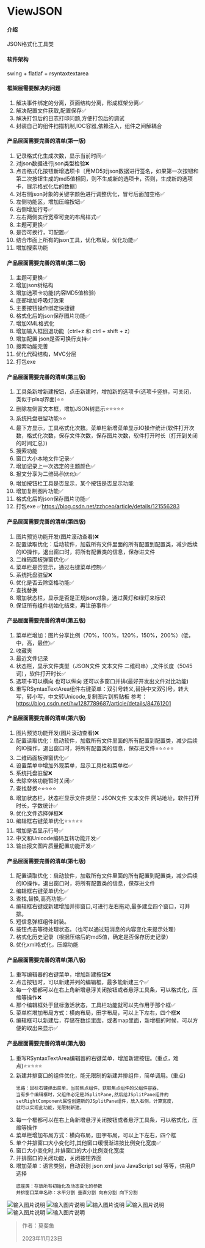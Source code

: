 # ViewJSON
#### 介绍
JSON格式化工具类

#### 软件架构
swing + flatlaf + rsyntaxtextarea

#### 框架层需要解决的问题
1. 解决事件绑定的分离，页面结构分离，形成框架分离✅
2. 解决配置文件获取,配置保存✅
3. 解决打包后的日志打印问题,方便打包后的调试
4. 封装自己的组件扫描机制,IOC容器,依赖注入，组件之间解耦合
   
#### 产品层面需要完善的清单(第一版)
1. 记录格式化生成次数，显示当前时间✅
2. 对json数据进行json类型检验❌
3. 点击格式化按钮新增选项卡〔用MD5对json数据进行签名，如果第一次按钮和第二次按钮生成的md5值相同，则不生成新的选项卡，否则，生成新的选项卡，展示格式化后的数据〕
4. 对右侧json对象的关键字颜色进行调整优化，冒号后面加空格✅
5. 左侧功能区，增加压缩按钮✅
6. 右侧增加行号✅️
7. 左右两侧实行宽窄可变的布局样式✅
8. 主题可更换✅
9. 是否可换行，可配置✅
10. 结合市面上所有的json工具，优化布局，优化功能✅
11. 增加搜索功能

#### 产品层面需要完善的清单(第二版)
1. 主题可更换✅
2. 增加json树结构
3. 增加选项卡功能(内容MD5值检验)
4. 底部增加呼吸灯效果
5. 主要按钮操作绑定快捷键
6. 格式化后的json保存图片功能✅
7. 增加XML格式化
8. 增加输入框回退功能（ctrl+z 和 ctrl + shift + z）
9. 增加配置 json是否可换行支持✅
10. 搜索功能完善
11. 优化代码结构，MVC分层
12. 打包exe

#### 产品层面需要完善的清单(第三版)
1. 工具条新增新建按钮，点击新建时，增加新的选项卡(选项卡竖排，可关闭，类似于plsql界面)⭐⭐
2. 删除左侧富文本框，增加JSON树显示⭐⭐⭐⭐⭐
3. 系统托盘驻留功能⭐⭐
4. 最下方显示，工具格式化次数。菜单栏新增菜单显示IO操作统计(软件打开次数，格式化次数，保存文件次数，保存图片次数，软件打开时长〔打开到关闭的时间汇总〕)
5. 搜索功能
6. 窗口大小本地文件记录✅
7. 增加记录上一次选定的主题颜色✅
8. 报文分享为二维码️✌️(`优化`)✅
9. 增加按钮栏工具是否显示，某个按钮是否显示功能
10. 增加复制图片功能✅
11. 格式化后的json保存图片功能✅
12. 打包exe ✅https://blog.csdn.net/zzhceo/article/details/121556283

#### 产品层面需要完善的清单(第四版)
1. 图片预览功能开发(图片滚动查看)❌
2. 配置读取优化：启动软件，加载所有文件里面的所有配置到配置类，减少后续的IO操作，退出窗口时，将所有配置类的信息，保存进文件
3. 二维码面板弹窗优化✅
4. 菜单栏是否显示，通过右键菜单控制✅
5. 系统托盘驻留❌
6. 优化是否去除空格功能✅
7. 查找替换
8. 增加状态栏，显示是否是正规json对象，通过黄灯和绿灯来标识
9. 保证所有组件初始化结束，再注册事件✅

#### 产品层面需要完善的清单(第五版)
1. 菜单栏增加：图片分享比例（70%，100%，120%，150%，200%）(低，中，高，最佳)✅
2. 收藏夹
3. 最近文件记录
4. 状态栏，显示文件类型（JSON文件 文本文件 二维码串）,文件长度（5045词），软件打开时长✅
5. 选项卡可以横向 也可以纵向 还可以多窗口并排(最好开发出文件对比功能)
6. 重写RSyntaxTextArea组件右键菜单：双引号转义,替换中文双引号，转大写，转小写，中文转Unicode,复制图片到剪贴板
   参考：https://blog.csdn.net/hw1287789687/article/details/84761201

#### 产品层面需要完善的清单(第六版)
1. 图片预览功能开发(图片滚动查看)❌
2. 配置读取优化：启动软件，加载所有文件里面的所有配置到配置类，减少后续的IO操作，退出窗口时，将所有配置类的信息，保存进文件⭐⭐⭐⭐⭐
3. 二维码面板弹窗优化✅
4. 设置菜单中增加外观菜单，显示工具栏和菜单栏✅
5. 系统托盘驻留❌
6. 去除空格功能暂时关闭✅
7. 查找替换⭐⭐⭐⭐⭐
8. 增加状态栏，状态栏显示文件类型：JSON文件 文本文件 网站地址，软件打开时长，字数统计✅
9. 优化文件选择弹框❌
10. 编辑框右键菜单优化⭐⭐⭐⭐⭐
11. 增加是否显示行号✅
12. 中文和Unicode编码互转功能开发✅
13. 输出报文图片质量配置功能开发✅

#### 产品层面需要完善的清单(第七版)
1. 配置读取优化：启动软件，加载所有文件里面的所有配置到配置类，减少后续的IO操作，退出窗口时，将所有配置类的信息，保存进文件
2. 编辑框右键菜单优化✅
3. 查找,替换,高亮功能✅
4. 编辑框右键或新建增加并排窗口,可进行左右拖动,最多建立四个窗口，可并排。
5. 短信息弹框组件封装。
6. 按钮点击等待处理状态。（也可以通过短消息的内容变化来提示处理）
7. 格式化历史记录（根据压缩后的md5值，确定是否保存历史记录）
8. 优化xml格式化，压缩功能

#### 产品层面需要完善的清单(第八版)
1. 重写编辑器的右键菜单，增加新建按钮❌
2. 点击按钮时，可以新建并列的编辑框，最多能新建三个✅
3. 每一个框都可以在右上角新增悬浮关闭按钮或者悬浮工具条，可以格式化，压缩等操作❌
4. 那个编辑框处于鼠标激活状态，工具栏功能就可以先作用于那个框✅
5. 菜单栏增加布局方式：横向布局，田字布局，可以上下左右，四个框❌
6. 编辑框可以新建后，存储在数组里面，或者map里面，新增框的时候，可以方便的取出来显示✅

#### 产品层面需要完善的清单(第九版)
1. 重写RSyntaxTextArea编辑器的右键菜单，增加新建按钮。(重点，难点)⭐⭐⭐⭐⭐
2. 新建并排窗口的组件优化，能无限制的新建并排组件，简单调用。(重点)
   ```
   思路：鼠标右键弹出菜单，当前焦点组件，获取焦点组件的父组件容器，
   当有多个编辑框时，父组件必定是JSplitPane,然后给JSplitPane组件的
   setRightComponent属性创建新的JSplitPane组件，放入右侧，计算宽度，
   就可以实现此功能，无限制新建。
   ```
3. 每一个框都可以在右上角新增悬浮关闭按钮或者悬浮工具条，可以格式化，压缩等操作
4. 菜单栏增加布局方式：横向布局，田字布局，可以上下左右，四个框
5. 单个并排窗口大小变化时,其他窗口缓慢渐进按比例变化宽度✅
6. 窗口大小变化时,并排窗口的大小比例变化宽度
7. 并排窗口的关闭功能，关闭按钮界面
8. 增加菜单：语言类别，自动识别 json xml java JavaScript sql 等等，供用户选择
   ```
   底座类：存放所有初始化及动态变化的参数
   并排窗口菜单名称：水平分割 垂直分割 向右分割 向下分割
   ```

![输入图片说明](src/main/resources/images/1.0.png)
![输入图片说明](src/main/resources/images/2.0.png)
![输入图片说明](src/main/resources/images/3.0.png)
![输入图片说明](src/main/resources/images/4.0.png)
![输入图片说明](src/main/resources/images/5.0.png)
![输入图片说明](src/main/resources/images/6.0.png)
>作者：莫斐鱼
> 
>2023年11月23日
